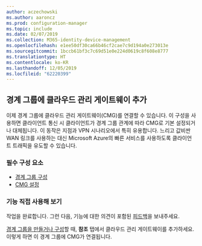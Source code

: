 ```yaml
---
author: aczechowski
ms.author: aaroncz
ms.prod: configuration-manager
ms.topic: include
ms.date: 02/07/2019
ms.collection: M365-identity-device-management
ms.openlocfilehash: e1ee50df30ca66b46cf2cae7c9d194a0e273013e
ms.sourcegitcommit: 1bccb61bf3c7c69d51e0e224d0619c8f608e8777
ms.translationtype: HT
ms.contentlocale: ko-KR
ms.lasthandoff: 12/05/2019
ms.locfileid: "62220399"
---
```

## <a name="bkmk_cmgbg"></a> 경계 그룹에 클라우드 관리 게이트웨이 추가
<!--3640932-->

이제 경계 그룹에 클라우드 관리 게이트웨이(CMG)를 연결할 수 있습니다. 이 구성을 사용하면 클라이언트 통신 시 클라이언트가 경계 그룹 관계에 따라 CMG로 기본 설정되거나 대체됩니다. 이 동작은 지점과 VPN 시나리오에서 특히 유용합니다. 느리고 값비싼 WAN 링크를 사용하는 대신 Microsoft Azure의 빠른 서비스를 사용하도록 클라이언트 트래픽을 유도할 수 있습니다.


### <a name="prerequisites"></a>필수 구성 요소

- [경계 그룹 구성](/sccm/core/servers/deploy/configure/boundary-groups)
- [CMG 설정](/sccm/core/clients/manage/cmg/setup-cloud-management-gateway)


### <a name="try-it-out"></a>기능 직접 사용해 보기

작업을 완료합니다. 그런 다음, 기능에 대한 의견이 포함된 [피드백](/sccm/core/understand/find-help#product-feedback)을 보내주세요.

[경계 그룹을 만들거나 구성](/sccm/core/servers/deploy/configure/boundary-group-procedures)할 때, **참조** 탭에서 클라우드 관리 게이트웨이를 추가하세요. 이렇게 하면 이 경계 그룹에 CMG가 연결됩니다.

